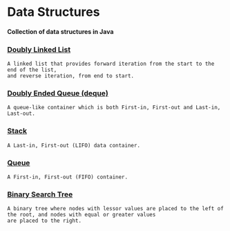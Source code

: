 # Data Structures

#### Collection of data structures in Java

### [Doubly Linked List](src/main/java/org/example/linked_list/README.md)

    A linked list that provides forward iteration from the start to the end of the list,
    and reverse iteration, from end to start.

### [Doubly Ended Queue (deque)](src/main/java/org/example/deque/README.md)

    A queue-like container which is both First-in, First-out and Last-in, Last-out.

### [Stack](src/main/java/org/example/stack/README.md)

    A Last-in, First-out (LIFO) data container.

### [Queue](src/main/java/org/example/queue/README.md)

    A First-in, First-out (FIFO) container.

### [Binary Search Tree](src/main/java/org/example/binary_tree/README.md)

    A binary tree where nodes with lessor values are placed to the left of the root, and nodes with equal or greater values
    are placed to the right.